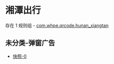 # 湘潭出行

存在 1 规则组 - [com.whpe.qrcode.hunan_xiangtan](/src/apps/com.whpe.qrcode.hunan_xiangtan.ts)

## 未分类-弹窗广告

- [快照-0](https://i.gkd.li/i/13476265)

